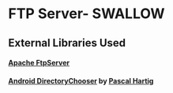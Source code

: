 
# FTP Server- SWALLOW
## External Libraries Used

#### [Apache FtpServer](https://mina.apache.org/ftpserver-project/)
#### [Android DirectoryChooser](https://github.com/passy/Android-DirectoryChooser) by [Pascal Hartig](https://github.com/passy)
